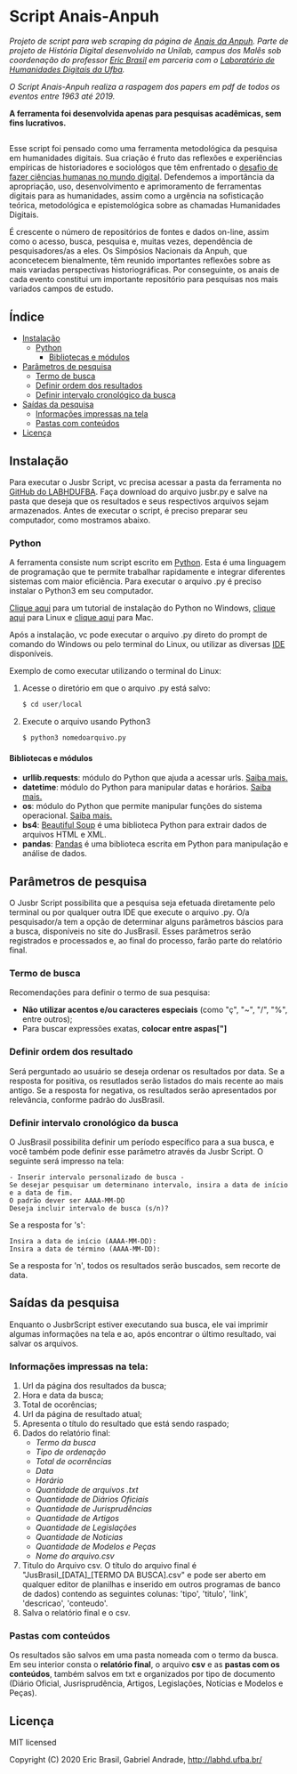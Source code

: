 # Script Anais-Anpuh
*Projeto de script para web scraping da página de [Anais da Anpuh](https://anpuh.org.br/index.php/documentos/anais).
 Parte de projeto de História Digital desenvolvido na Unilab, campus dos Malês sob coordenação do professor [Eric Brasil](https://ericbrasiln.github.io/) em parceria com o [Laboratório de Humanidades Digitais da Ufba](http://labhd.ufba.br/).*

*O Script Anais-Anpuh realiza a raspagem dos papers em pdf de todos os eventos entre 1963 até 2019.*

**A ferramenta foi desenvolvida apenas para pesquisas acadêmicas, sem fins lucrativos.**
##

Esse script foi pensado como uma ferramenta metodológica da pesquisa em humanidades
digitais. Sua criação é fruto das reflexões e experiências empíricas de historiadores e 
sociológos que têm enfrentado o
[desafio de fazer ciências humanas no mundo digital](http://bibliotecadigital.fgv.br/ojs/index.php/reh/article/view/79933).
Defendemos a importância da apropriação, uso, desenvolvimento e aprimoramento de ferramentas
digitais para as humanidades, assim como a urgência na sofisticação teórica, metodológica e epistemológica sobre as
chamadas Humanidades Digitais.

É crescente o número de repositórios de fontes e dados on-line, assim como o acesso, busca, pesquisa e, muitas vezes,
dependência de pesquisadores/as a eles.
Os Simpósios Nacionais da Anpuh, que aconcetecem bienalmente, têm reunido importantes reflexões sobre as mais variadas perspectivas historiográficas. Por conseguinte, os anais de cada evento constitui um importante repositório para pesquisas nos mais variados campos de estudo.

## Índice

- [Instalação](#instalação)
  - [Python](#python)
    - [Bibliotecas e módulos](#bibliotecas-e-módulos)
- [Parâmetros de pesquisa](#parâmetros-de-pesquisa)
    - [Termo de busca](#termo-de-busca)
    - [Definir ordem dos resultados](#definir-ordem-dos-resultados)
    - [Definir intervalo cronológico da busca](#definir-intervalo-cronológico-da-busca)
- [Saídas da pesquisa](#saídas-da-pesquisa)
   - [Informações impressas na tela](#informações-impressas-na-tela)
   - [Pastas com conteúdos](#pastas-com-conteúdos)
- [Licença](#licença)


## Instalação

Para executar o Jusbr Script, vc precisa acessar a pasta da ferramenta no
[GitHub do LABHDUFBA](https://github.com/leofn/LABHDUFBA/tree/master/JusBrasil). Faça download do arquivo jusbr.py
e salve na pasta que deseja que os resultados e seus respectivos arquivos sejam armazenados. Antes de executar o script,
é preciso preparar seu computador, como mostramos abaixo.

### Python

A ferramenta consiste num script escrito em [Python](https://www.python.org/). Esta é uma linguagem de programação que
te permite trabalhar rapidamente e integrar diferentes sistemas com maior eficiência.
Para executar o arquivo .py é preciso instalar o Python3 em seu computador.

[Clique aqui](https://python.org.br/instalacao-windows/) para um tutorial de instalação do Python no Windows,
[clique aqui](https://python.org.br/instalacao-linux/) para Linux e [clique aqui](https://python.org.br/instalacao-mac/)
para Mac.

Após a instalação, vc pode executar o arquivo .py direto do prompt de comando do Windows ou pelo terminal do Linux,
ou utilizar as diversas [IDE](https://pt.wikipedia.org/wiki/Ambiente_de_desenvolvimento_integrado) disponíveis.

Exemplo de como executar utilizando o terminal do Linux:

1. Acesse o diretório em que o arquivo .py está salvo:
   ```sh
   $ cd user/local
   ```

1. Execute o arquivo usando Python3
   ```sh
   $ python3 nomedoarquivo.py
   ```


#### Bibliotecas e módulos

- **urllib.requests**: módulo do Python que ajuda a acessar urls.
[Saiba mais.](https://docs.python.org/pt-br/3/library/urllib.request.htmll)
- **datetime**: módulo do Python para manipular datas e horários.
[Saiba mais.](https://docs.python.org/pt-br/3/library/datetime.html)
- **os**: módulo do Python que permite manipular funções do sistema operacional.
[Saiba mais.](https://docs.python.org/pt-br/3/library/os.html)
- **bs4**: [Beautiful Soup](https://www.crummy.com/software/BeautifulSoup/bs4/doc/) é uma biblioteca Python para extrair
 dados de arquivos HTML e XML.
- **pandas**: [Pandas](https://pandas.pydata.org/) é uma biblioteca escrita em Python para manipulação e análise de dados. 

## Parâmetros de pesquisa

O Jusbr Script possibilita que a pesquisa seja efetuada diretamente pelo terminal ou por qualquer outra IDE que execute
o arquivo .py.
O/a pesquisador/a tem a opção de determinar alguns parâmetros báscios para a busca, disponíveis no site do JusBrasil.
Esses parâmetros serão registrados e processados e, ao final do processo, farão parte do relatório final.

### Termo de busca

Recomendações para definir o termo de sua pesquisa:
- **Não utilizar acentos e/ou caracteres especiais** (como "ç", "~", "/", "%", entre outros);
- Para buscar expressões exatas, **colocar entre aspas["]**

### Definir ordem dos resultado

Será perguntado ao usuário se deseja ordenar os resultados por data. Se a resposta for positiva,
os resutlados serão listados do mais recente ao mais antigo. Se a resposta for negativa, os resultados serão
apresentados por relevância, conforme padrão do JusBrasil.

### Definir intervalo cronológico da busca

O JusBrasil possibilita definir um período específico para a sua busca, e você também pode definir esse parâmetro
através da Jusbr Script. O seguinte será impresso na tela:

    - Inserir intervalo personalizado de busca -
    Se desejar pesquisar um determinano intervalo, insira a data de início e a data de fim.
    O padrão dever ser AAAA-MM-DD
    Deseja incluir intervalo de busca (s/n)? 
Se a resposta for 's':

    Insira a data de início (AAAA-MM-DD):
    Insira a data de término (AAAA-MM-DD):
Se a resposta for 'n', todos os resultados serão buscados, sem recorte de data.

## Saídas da pesquisa

Enquanto o JusbrScript estiver executando sua busca, ele vai imprimir algumas informações
na tela e ao, após encontrar o último resultado, vai salvar os arquivos.

### Informações impressas na tela:
1. Url da página dos resultados da busca;
2. Hora e data da busca;
3. Total de ocorências;
4. Url da página de resultado atual;
5. Apresenta o título do resultado que está sendo raspado;
6. Dados do relatório final:
    - *Termo da busca*
    - *Tipo de ordenação*
    - *Total de ocorrências*
    - *Data*
    - *Horário*
    - *Quantidade de arquivos .txt*
    - *Quantidade de Diários Oficiais*
    - *Quantidade de Jurisprudências*
    - *Quantidade de Artigos*
    - *Quantidade de Legislações*
    - *Quantidade de Noticias*
    - *Quantidade de Modelos e Peças*
    - *Nome do arquivo.csv*
7. Titulo do Arquivo csv. O título do arquivo final é "JusBrasil_[DATA]_[TERMO DA BUSCA].csv" e pode ser aberto em
qualquer editor de planilhas e inserido em outros programas de banco de dados) contendo as seguintes colunas:
'tipo', 'titulo', 'link', 'descricao', 'conteudo'.
8. Salva o relatório final e o csv.

### Pastas com conteúdos
Os resultados são salvos em uma pasta nomeada com o termo da busca.
Em seu interior consta o **relatório final**, o arquivo **csv** e as **pastas com os conteúdos**,
também salvos em txt e organizados por tipo de documento (Diário Oficial, Jusrisprudência,
Artigos, Legislações, Notícias e Modelos e Peças).

## Licença

MIT licensed

Copyright (C) 2020 Eric Brasil, Gabriel Andrade, http://labhd.ufba.br/

